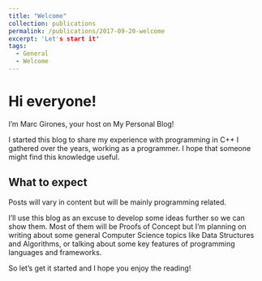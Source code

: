 ```yaml
---
title: "Welcome"
collection: publications
permalink: /publications/2017-09-20-welcome
excerpt: 'Let's start it'
tags:
  - General
  - Welcome
---
```


# Hi everyone!
I’m Marc Girones, your host on My Personal Blog!

I started this blog to share my experience with programming in C++ I
gathered over the years, working as a programmer. I hope that
someone might find this knowledge useful.

## What to expect
Posts will vary in content but will be mainly programming related.

I’ll use this blog as an excuse to develop some ideas further so we can
show them. Most of them will be Proofs of Concept but I’m planning on
writing about some general Computer Science topics like Data
Structures and Algorithms, or talking about some key features of
programming languages and frameworks.

So let’s get it started and I hope you enjoy the reading!

